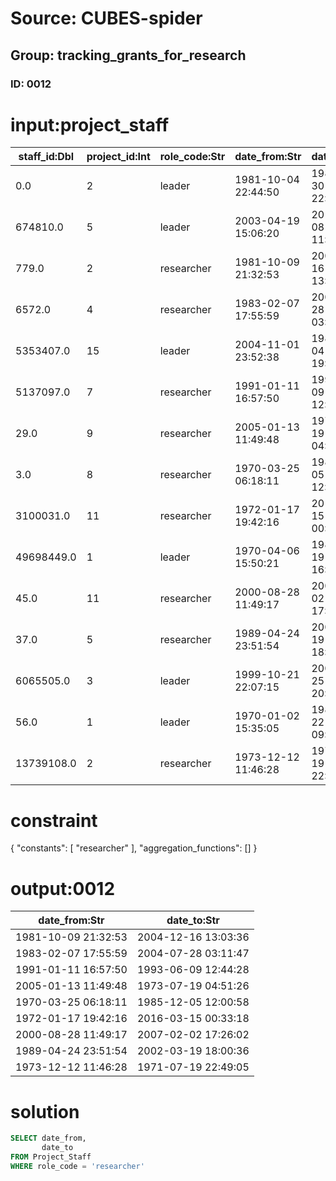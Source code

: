 # Source: CUBES-spider
## Group: tracking_grants_for_research
### ID: 0012

# input:project_staff

| staff_id:Dbl | project_id:Int | role_code:Str | date_from:Str | date_to:Str | other_details:Str |
|---|---|---|---|---|---|
| 0.0 | 2 | leader | 1981-10-04 22:44:50 | 1985-05-30 22:26:30 | nan |
| 674810.0 | 5 | leader | 2003-04-19 15:06:20 | 2010-12-08 11:55:36 | nan |
| 779.0 | 2 | researcher | 1981-10-09 21:32:53 | 2004-12-16 13:03:36 | nan |
| 6572.0 | 4 | researcher | 1983-02-07 17:55:59 | 2004-07-28 03:11:47 | nan |
| 5353407.0 | 15 | leader | 2004-11-01 23:52:38 | 1988-03-04 19:30:05 | nan |
| 5137097.0 | 7 | researcher | 1991-01-11 16:57:50 | 1993-06-09 12:44:28 | nan |
| 29.0 | 9 | researcher | 2005-01-13 11:49:48 | 1973-07-19 04:51:26 | nan |
| 3.0 | 8 | researcher | 1970-03-25 06:18:11 | 1985-12-05 12:00:58 | nan |
| 3100031.0 | 11 | researcher | 1972-01-17 19:42:16 | 2016-03-15 00:33:18 | nan |
| 49698449.0 | 1 | leader | 1970-04-06 15:50:21 | 1983-03-19 16:06:31 | nan |
| 45.0 | 11 | researcher | 2000-08-28 11:49:17 | 2007-02-02 17:26:02 | nan |
| 37.0 | 5 | researcher | 1989-04-24 23:51:54 | 2002-03-19 18:00:36 | nan |
| 6065505.0 | 3 | leader | 1999-10-21 22:07:15 | 2008-09-25 20:06:28 | nan |
| 56.0 | 1 | leader | 1970-01-02 15:35:05 | 1985-09-22 09:06:08 | nan |
| 13739108.0 | 2 | researcher | 1973-12-12 11:46:28 | 1971-07-19 22:49:05 | nan |

# constraint

{
  "constants": [
    "researcher"
  ],
  "aggregation_functions": []
}

# output:0012

| date_from:Str | date_to:Str |
|---|---|
| 1981-10-09 21:32:53 | 2004-12-16 13:03:36 |
| 1983-02-07 17:55:59 | 2004-07-28 03:11:47 |
| 1991-01-11 16:57:50 | 1993-06-09 12:44:28 |
| 2005-01-13 11:49:48 | 1973-07-19 04:51:26 |
| 1970-03-25 06:18:11 | 1985-12-05 12:00:58 |
| 1972-01-17 19:42:16 | 2016-03-15 00:33:18 |
| 2000-08-28 11:49:17 | 2007-02-02 17:26:02 |
| 1989-04-24 23:51:54 | 2002-03-19 18:00:36 |
| 1973-12-12 11:46:28 | 1971-07-19 22:49:05 |

# solution

```sql
SELECT date_from,
       date_to
FROM Project_Staff
WHERE role_code = 'researcher'
```
